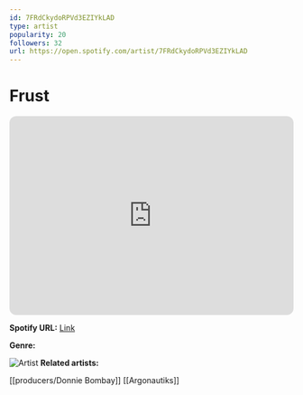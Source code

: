 ```yaml
---
id: 7FRdCkydoRPVd3EZIYkLAD
type: artist
popularity: 20
followers: 32
url: https://open.spotify.com/artist/7FRdCkydoRPVd3EZIYkLAD
---
```

# Frust

<iframe style="border-radius:12px" src="https://open.spotify.com/embed/artist/7FRdCkydoRPVd3EZIYkLAD" width="100%" height="352" frameBorder="0" allowfullscreen="" allow="autoplay; clipboard-write; encrypted-media; fullscreen; picture-in-picture" loading="lazy"></iframe>

**Spotify URL:** [Link](https://open.spotify.com/artist/7FRdCkydoRPVd3EZIYkLAD)

**Genre:** 

![Artist]()
**Related artists:**

[[producers/Donnie Bombay]]
[[Argonautiks]]
